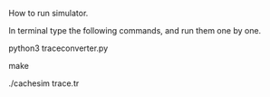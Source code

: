 How to run simulator.

In terminal type the following commands, and run them one by one. 

python3 traceconverter.py

make

./cachesim trace.tr

